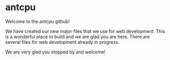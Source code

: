 antcpu
======

Welcome to the antcpu github!

We have created our new major files that we use for web development.
This is a wonderful place to build and we are glad you are here.
There are several files for web development already in progress.

We are very glad you stopped by and welcome!
